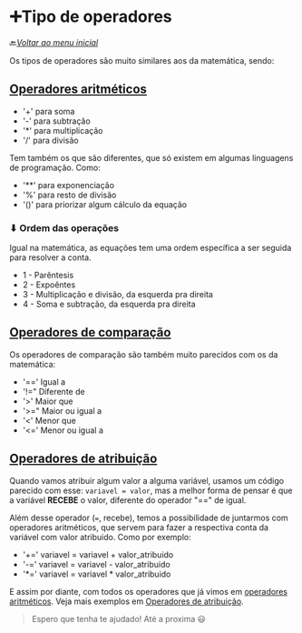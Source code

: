 # ➕Tipo de operadores

🔙[*Voltar ao menu inicial*](https://github.com/Galessoester/Bootcamp-python_backend/tree/main?tab=readme-ov-file#bem-vindos)

Os tipos de operadores são muito similares aos da matemática, sendo:

## [Operadores aritméticos](https://github.com/Galessoester/Bootcamp-python_backend/blob/main/Dominando_Python_e_suas_estruturas_de_dados/TIpos_de_operadores_com_python/operadores_aritmeticos.py)

- '+' para soma
- '-' para subtração
- '*' para multiplicação
- '/' para divisão

Tem também os que são diferentes, que só existem em algumas linguagens de programação. Como:

- '**' para exponenciação
- '%' para resto de divisão
- '()' para priorizar algum cálculo da equação

### ⬇ Ordem das operações

Igual na matemática, as equações tem uma ordem específica a ser seguida para resolver a conta.

- 1 - Parêntesis
- 2 - Expoêntes
- 3 - Multiplicação e divisão, da esquerda pra direita
- 4 - Soma e subtração, da esquerda pra direita

## [Operadores de comparação](https://github.com/Galessoester/Bootcamp-python_backend/blob/main/Dominando_Python_e_suas_estruturas_de_dados/TIpos_de_operadores_com_python/operadores_de_comparacao.py)

Os operadores de comparação são também muito parecidos com os da matemática:

- '==' Igual a
- '!=" Diferente de
- '>' Maior que
- '>=" Maior ou igual a
- '<' Menor que
- '<=' Menor ou igual a

## [Operadores de atribuição](https://github.com/Galessoester/Bootcamp-python_backend/blob/main/Dominando_Python_e_suas_estruturas_de_dados/TIpos_de_operadores_com_python/operadores_atribuicao.py)

Quando vamos atribuir algum valor a alguma variável, usamos um código parecido com esse:
`variavel = valor`, mas a melhor forma de pensar é que a variável **RECEBE** o valor, diferente do operador "==" de igual.

Além desse operador (`=`, recebe), temos a possibilidade de juntarmos com    operadores aritméticos, que servem para fazer a respectiva conta da variável com valor atribuido. Como por exemplo:
- '+=' variavel = variavel + valor_atribuido
- '-=' variavel = variavel - valor_atribuido
- '*=' variavel = variavel * valor_atribuido

E assim por diante, com todos os operadores que já vimos em [operadores aritméticos](https://github.com/Galessoester/Bootcamp-python_backend/blob/main/Dominando_Python_e_suas_estruturas_de_dados/TIpos_de_operadores_com_python/operadores_aritmeticos.py). Veja mais exemplos em [Operadores de atribuição](https://github.com/Galessoester/Bootcamp-python_backend/blob/main/Dominando_Python_e_suas_estruturas_de_dados/TIpos_de_operadores_com_python/operadores_atribuicao.py).

> Espero que tenha te ajudado! Até a proxima 😃